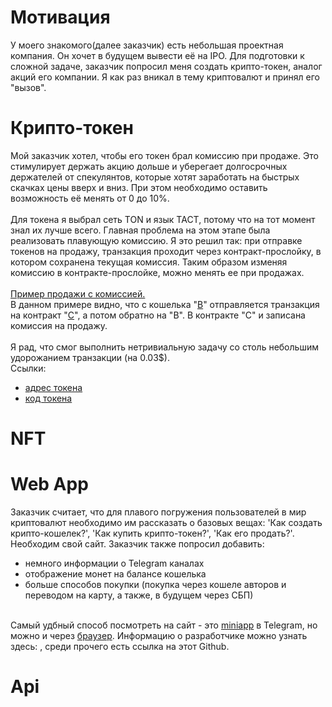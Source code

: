 
# Мотивация
У моего знакомого(далее заказчик) есть небольшая проектная компания. Он хочет в будущем вывести её на IPO. Для подготовки к сложной задаче, заказчик попросил меня создать крипто-токен, аналог акций его компании. Я как раз вникал в тему криптовалют и принял его "вызов".

# Крипто-токен
Мой заказчик хотел, чтобы его токен брал комиссию при продаже. Это стимулирует держать акцию дольше и уберегает долгосрочных держателей от спекулянтов, которые хотят заработать на быстрых скачках цены вверх и вниз. При этом необходимо оставить возможность её менять от 0 до 10%.<br><br>
Для токена я выбрал сеть TON и язык TACT, потому что на тот момент знал их лучше всего. Главная проблема на этом этапе была реализовать плавующую комиссию. Я это решил так: при отправке токенов на продажу, транзакция проходит через контракт-прослойку, в котором сохранена текущая комиссия. Таким образом изменяя комиссию в контракте-прослойке, можно менять ее при продажах.<br><br>
[Пример продажи с комиссией.](https://tonviewer.com/transaction/e605cce0988d0fde74b4a9f9f8c084d94688af93daac1c8c8e4cf9709c5382ba)<br>
В данном примере видно, что с кошелька "[B](https://tonviewer.com/EQAVJ-ULEh5jzeSkFs3gw0xXkCers2wacGau840AW_WuPfQf)" отправляется транзакция на контракт "[C](https://tonviewer.com/EQAKwGt6wEK6zvoBRVp0UDygtcCZe_nrI_VAG9ktBeqhsF3b)", а потом обратно на "B". В контракте "С" и записана комиссия на продажу.<br><br>
Я рад, что смог выполнить нетривиальную задачу со столь небольшим удорожанием транзакции (на 0.03$).<br>
Ссылки:
+ [адрес токена](https://tonviewer.com/EQB4bnS7oHHVfHUAS7Qb-Xjqc-ALA_Pz-_K3PqBCb5fW6XIP)
+ [код токена](https://tonviewer.com/EQB4bnS7oHHVfHUAS7Qb-Xjqc-ALA_Pz-_K3PqBCb5fW6XIP?section=code)
  <br>
# NFT
# Web App
Заказчик считает, что для плавого погружения пользователей в мир криптовалют необходимо им рассказать о базовых вещах: 'Как создать крипто-кошелек?', 'Как купить крипто-токен?', 'Как его продать?'.<br>
Необходим свой сайт. Заказчик также попросил добавить:<br>
+ немного информации о Telegram каналах
+ отображение монет на балансе кошелька
+ больше способов покупки (покупка через кошеле авторов и переводом на карту, а также, в будущем через СБП)
<br>
Самый удбный способ посмотреть на сайт - это <a href="https://t.me/BIPapp_bot/app">miniapp</a> в Telegram, но можно и через <a href="https://app.biptoken.xyz?tg_mode=true">браузер</a>.
Информацию о разработчике можно узнать здесь: <https://biptoken.xyz/authors.json>, среди прочего есть ссылка на этот Github.

# Api
